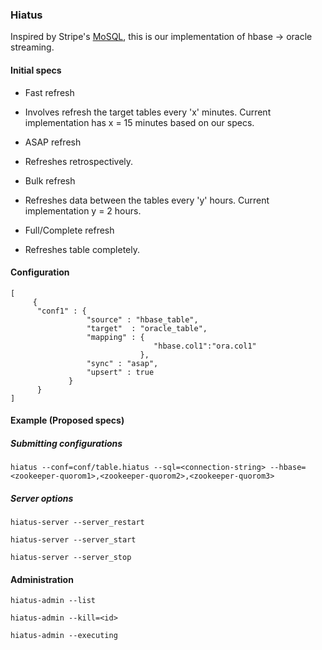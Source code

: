 ### Hiatus

Inspired by Stripe's [MoSQL](https://github.com/debarshri/hiatus.git), this is our implementation of hbase -> oracle streaming.


#### Initial specs
 
 - Fast refresh 
  * Involves refresh the target tables every 'x' minutes. Current implementation has x = 15 minutes based on our specs.
  
 - ASAP refresh
  * Refreshes retrospectively.
  
 - Bulk refresh
  * Refreshes data between the tables every 'y' hours. Current implementation y = 2 hours.
  
 - Full/Complete refresh
  * Refreshes table completely.

#### Configuration
 
 ```
 [
      {
       "conf1" : {
                  "source" : "hbase_table",
                  "target"  : "oracle_table",
                  "mapping" : {
                                 "hbase.col1":"ora.col1"
                              },
                  "sync" : "asap",
                  "upsert" : true
              }
       }
 ]
 ```
 
 #### Example (Proposed specs)
 
##### Submitting configurations
 ```
 hiatus --conf=conf/table.hiatus --sql=<connection-string> --hbase=<zookeeper-quorom1>,<zookeeper-quorom2>,<zookeeper-quorom3>
 ```

##### Server options

 ```
 hiatus-server --server_restart
 
 hiatus-server --server_start
 
 hiatus-server --server_stop
 ```
 
 #### Administration
 
  ```
  hiatus-admin --list

  hiatus-admin --kill=<id>

  hiatus-admin --executing
  ```